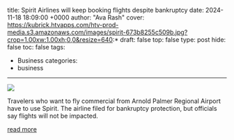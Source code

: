 title: Spirit Airlines will keep booking flights despite bankruptcy
date: 2024-11-18 18:09:00 +0000
author: "Ava Rash"
cover: https://kubrick.htvapps.com/htv-prod-media.s3.amazonaws.com/images/spirit-673b8255c509b.jpg?crop=1.00xw:1.00xh;0,0&resize=640:*
draft: false
top: false
type: post
hide: false
toc: false
tags:
  - Business
categories:
  - business
---

![](https://kubrick.htvapps.com/htv-prod-media.s3.amazonaws.com/images/spirit-673b8255c509b.jpg?crop=1.00xw:1.00xh;0,0&resize=640:*)

Travelers who want to fly commercial from Arnold Palmer Regional Airport have to use Spirit. The airline filed for bankruptcy protection, but officials say flights will not be impacted.

[read more](https://www.wtae.com/article/spirit-airlines-bankruptcy-arnold-palmer-regional-airport/62938301)
